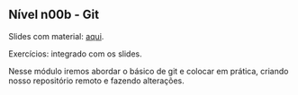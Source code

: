 ## Nível n00b - Git

Slides com material: [aqui](https://slides.com/pedromello/adt-dev-n00b-1).

Exercícios: integrado com os slides.

Nesse módulo iremos abordar o básico de git e colocar em prática, criando nosso repositório remoto e fazendo alterações.